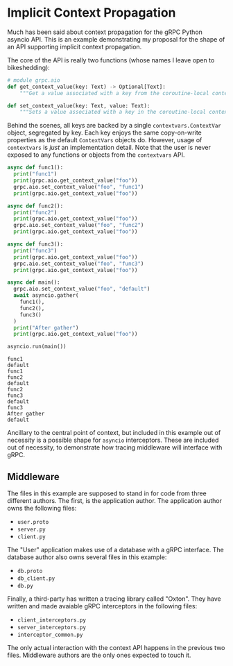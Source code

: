 # Implicit Context Propagation

Much has been said about context propagation for the gRPC Python asyncio API.
This is an example demonstrating my proposal for the shape of an API supporting
implicit context propagation.

The core of the API is really two functions (whose names I leave open to
bikeshedding):

```python
# module grpc.aio
def get_context_value(key: Text) -> Optional[Text]:
    """Get a value associated with a key from the coroutine-local context."""

def set_context_value(key: Text, value: Text):
    """Sets a value associated with a key in the coroutine-local context."""
```

Behind the scenes, all keys are backed by a single `contextvars.ContextVar` object,
segregated by key. Each key enjoys the same copy-on-write properties as the
default `ContextVars` objects do. However, usage of `contextvars` is *just* an
implementation detail. Note that the user is never exposed to any functions or
objects from the `contextvars` API.

```python
async def func1():
  print("func1")
  print(grpc.aio.get_context_value("foo"))
  grpc.aio.set_context_value("foo", "func1")
  print(grpc.aio.get_context_value("foo"))

async def func2():
  print("func2")
  print(grpc.aio.get_context_value("foo"))
  grpc.aio.set_context_value("foo", "func2")
  print(grpc.aio.get_context_value("foo"))

async def func3():
  print("func3")
  print(grpc.aio.get_context_value("foo"))
  grpc.aio.set_context_value("foo", "func3")
  print(grpc.aio.get_context_value("foo"))

async def main():
  grpc.aio.set_context_value("foo", "default")
  await asyncio.gather(
    func1(),
    func2(),
    func3()
  )
  print("After gather")
  print(grpc.aio.get_context_value("foo"))

asyncio.run(main())
```

```
func1
default
func1
func2
default
func2
func3
default
func3
After gather
default
```

Ancillary to the central point of context, but included in this example out of
necessity is a possible shape for `asyncio` interceptors. These are included
out of necessity, to demonstrate how tracing middleware will interface with
gRPC.

## Middleware

The files in this example are supposed to stand in for code from three different
authors. The first, is the application author. The application author owns the
following files:
 - `user.proto`
 - `server.py`
 - `client.py`

The "User" application makes use of a database with a gRPC interface. The
database author also owns several files in this example:

 - `db.proto`
 - `db_client.py`
 - `db.py`

Finally, a third-party has written a tracing library called "Oxton". They have
written and made avaiable gRPC interceptors in the following files:

 - `client_interceptors.py`
 - `server_interceptors.py`
 - `interceptor_common.py`

The only actual interaction with the context API happens in the previous two
files. Middleware authors are the only ones expected to touch it.

